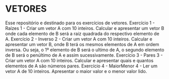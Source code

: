 # VETORES
Esse repositório  e destinado para os exercícios de vetores.
Exercício 1 - Raízes
1 - Criar um vetor A com 10 inteiros. Calcular e apresentar um vetor B onde cada elemento de B será a raiz quadrada do respectivo elemento de A.
Exercício 2 - Inverso
2 - Criar um vetor A com 10 inteiros. Calcular e apresentar um vetor B, onde B terá os mesmos elementos de A em ordem inversa. Ou seja, o 1º elemento de B será o ultimo de A, o segundo elemento de B será o penúltimo de A e assim sucessivamente.
Exercício 3 - Pares
3 - Criar um vetor A com 10 inteiros. Calcular e apresentar quais e quantos elementos de A são números pares.
Exercício 4 - MaiorMenor
4 - Ler um vetor A de 10 inteiros. Apresentar o maior valor e o menor valor lido.
